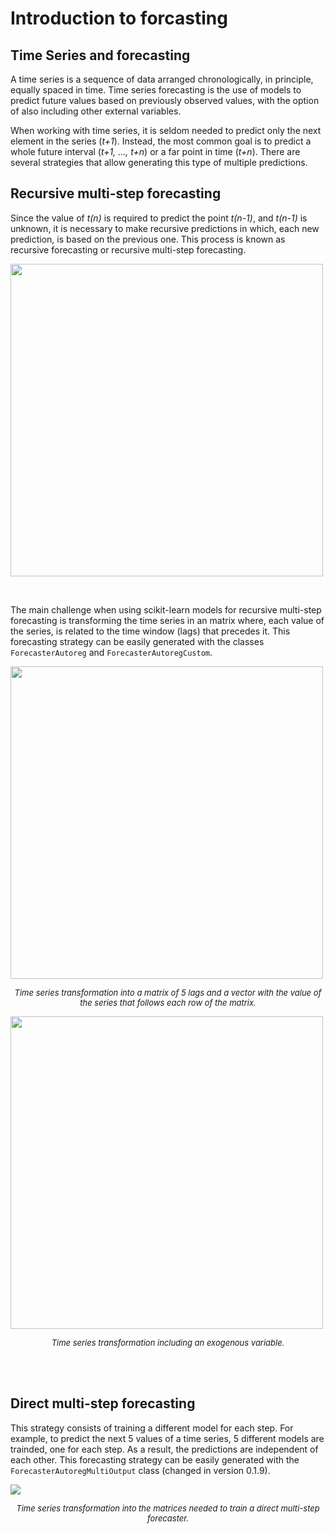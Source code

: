 
# Introduction to forcasting

## Time Series and forecasting


A time series is a sequence of data arranged chronologically, in principle, equally spaced in time. Time series forecasting is the use of models to predict future values based on previously observed values, with the option of also including other external variables.

When working with time series, it is seldom needed to predict only the next element in the series (*t+1*). Instead, the most common goal is to predict a whole future interval (*t+1, ..., t+n*)  or a far point in time (*t+n*). There are several strategies that allow generating this type of multiple predictions.
<br>

## Recursive multi-step forecasting

Since the value of *t(n)* is required to predict the point *t(n-1)*, and *t(n-1)* is unknown, it is necessary to make recursive predictions in which, each new prediction, is based on the previous one. This process is known as recursive forecasting or recursive multi-step forecasting.

<p><img src="../img/forecasting_multi-step.gif" style="width: 500px"></p>

<br>

The main challenge when using scikit-learn models for recursive multi-step forecasting is transforming the time series in an matrix where, each value of the series, is related to the time window (lags) that precedes it. This forecasting strategy can be easily generated with the classes `ForecasterAutoreg` and `ForecasterAutoregCustom`.

<p><img src="../img/transform_timeseries.gif" style="width: 500px;"></p>

<center><font size="2.5"> <i>Time series  transformation into a matrix of 5 lags and a vector with the value of the series that follows each row of the matrix.</i></font></center>

<p><img src="../img/matrix_transformation_with_exog_variable.png" style="width: 500px;"></p>

<center><font size="2.5"> <i>Time series transformation including an exogenous variable.</i></font></center>

<br><br>

## Direct multi-step forecasting

This strategy consists of training a different model for each step. For example, to predict the next 5 values of a time series, 5 different models are trainded, one for each step. As a result, the predictions are independent of each other. This forecasting strategy can be easily generated with the `ForecasterAutoregMultiOutput` class (changed in version 0.1.9).

<p><img src="../img/diagram_skforecast_multioutput.jpg"></p>

<center><font size="2.5"> <i>Time series transformation into the matrices needed to train a direct multi-step forecaster.</i></font></center>
<br><br>



